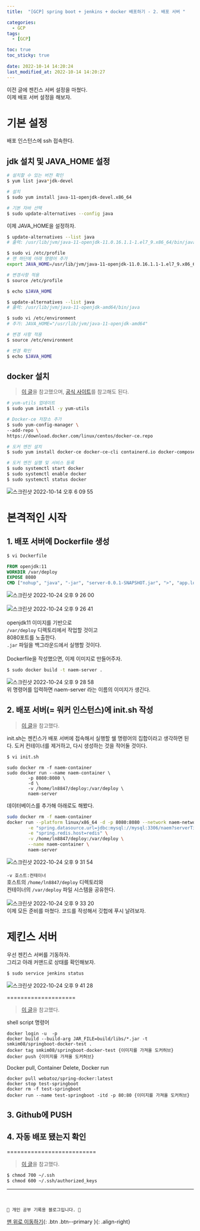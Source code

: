 ```yaml
---
title:  "[GCP] spring boot + jenkins + docker 배포하기 - 2. 배포 서버 "

categories:
  - GCP
tags:
  - [GCP]

toc: true
toc_sticky: true
 
date: 2022-10-14 14:20:24
last_modified_at: 2022-10-14 14:20:27
---
```


이전 글에 젠킨스 서버 설정을 마쳤다.<br>
이제 배포 서버 설정을 해보자.

# 기본 설정
배포 인스턴스에 ssh 접속한다.

## jdk 설치 및 JAVA_HOME 설정
```bash
# 설치할 수 있는 버전 확인
$ yum list java*jdk-devel

# 설치
$ sudo yum install java-11-openjdk-devel.x86_64

# 기본 자바 선택
$ sudo update-alternatives --config java
```
이제 JAVA_HOME을 설정하자.
```bash
$ update-alternatives --list java
# 출력: /usr/lib/jvm/java-11-openjdk-11.0.16.1.1-1.el7_9.x86_64/bin/java

$ sudo vi /etc/profile
# 맨 하단에 아래 명령어 추가
export JAVA_HOME=/usr/lib/jvm/java-11-openjdk-11.0.16.1.1-1.el7_9.x86_64 PATH=$PATH:$JAVA_HOME/bin export PATH

# 변경사항 적용
$ source /etc/profile

$ echo $JAVA_HOME
```



```bash
$ update-alternatives --list java
# 출력: /usr/lib/jvm/java-11-openjdk-amd64/bin/java

$ sudo vi /etc/environment
# 추가: JAVA_HOME="/usr/lib/jvm/java-11-openjdk-amd64"

# 변경 사항 적용
$ source /etc/environment

# 변경 확인
$ echo $JAVA_HOME
```


## docker 설치
> [이 글](https://1mini2.tistory.com/21)을 참고했으며, [공식 사이트](https://docs.docker.com/engine/install/centos/)를 참고해도 된다.

```bash
# yum-utils 업데이트
$ sudo yum install -y yum-utils

# Docker-ce 저장소 추가
$ sudo yum-config-manager \
--add-repo \
https://download.docker.com/linux/centos/docker-ce.repo

# 도커 엔진 설치
$ sudo yum install docker-ce docker-ce-cli containerd.io docker-compose-plugin

# 도커 엔진 실행 및 서비스 등록
$ sudo systemctl start docker
$ sudo systemctl enable docker
$ sudo systemctl status docker
```
![스크린샷 2022-10-14 오후 6 09 55](https://user-images.githubusercontent.com/59405576/195809140-32632601-3227-425c-9208-48ad8dcd7029.png)

# 본격적인 시작
## 1. 배포 서버에 Dockerfile 생성
```bash
$ vi Dockerfile
```

```Dockerfile
FROM openjdk:11
WORKDIR /var/deploy
EXPOSE 8080
CMD ["nohup", "java", "-jar", "server-0.0.1-SNAPSHOT.jar", ">", "app.log", "&"]
```
![스크린샷 2022-10-24 오후 9 26 00](https://user-images.githubusercontent.com/59405576/197525119-30acdb38-1f1e-4ee5-967d-5f0da1cbf925.png)<br><br>
![스크린샷 2022-10-24 오후 9 26 41](https://user-images.githubusercontent.com/59405576/197525242-b22b98f7-0f6c-4b31-ab8b-0dbe35d9bdbc.png)<br><br>
openjdk11 이미지를 기반으로<br>
`/var/deploy` 디렉토리에서 작업할 것이고<br>
8080포트를 노출한다.<br>
`.jar` 파일을 백그라운드에서 실행할 것이다.<br><br>
Dockerfile을 작성했으면, 이제 이미지로 만들어주자.
```bash
$ sudo docker build -t naem-server .
```
![스크린샷 2022-10-24 오후 9 28 58](https://user-images.githubusercontent.com/59405576/197525678-79756836-40f3-4a46-be53-0e42111feec0.png)<br>
위 명령어를 입력하면 naem-server 라는 이름의 이미지가 생긴다.



## 2. 배포 서버(= 워커 인스턴스)에 init.sh 작성
> [이 글](https://dev-gorany.tistory.com/345)을 참고했다.

init.sh는 젠킨스가 배포 서버에 접속해서 실행할 쉘 명령어의 집합이라고 생각하면 된다. 도커 컨테이너를 제거하고, 다시 생성하는 것을 적어둘 것이다.
```bash
$ vi init.sh
```

```
sudo docker rm -f naem-container
sudo docker run --name naem-container \
        -p 8080:8080 \
        -d \
        -v /home/ln8847/deploy:/var/deploy \
        naem-server
```

데이터베이스를 추가해 아래로도 해봤다.
```bash
sudo docker rm -f naem-container
docker run --platform linux/x86_64 -d -p 8080:8080 --network naem-network \
        -e "spring.datasource.url=jdbc:mysql://mysql:3306/naem?serverTimezone=Asia/Seoul&characterEncoding=UTF-8&useSSL=false&allowPublicKeyRetrieval=true" \
        -e "spring.redis.host=redis" \
        -v /home/ln8847/deploy:/var/deploy \
        --name naem-container \
        naem-server
```


![스크린샷 2022-10-24 오후 9 31 54](https://user-images.githubusercontent.com/59405576/197526113-862ca8ce-61fa-420a-a8e7-a2ad520df0b0.png)<br><br>
`-v 호스트:컨테이너`<br>
호스트의 `/home/ln8847/deploy` 디렉토리와<br>
컨테이너의 `/var/deploy` 파일 시스템을 공유한다.<br><br>
![스크린샷 2022-10-24 오후 9 33 20](https://user-images.githubusercontent.com/59405576/197526370-025c7d2e-b7e9-4536-8682-df4f4be5ef66.png)<br>
이제 모든 준비를 마쳤다. 코드를 작성해서 깃헙에 푸시 날려보자.

# 제킨스 서버
우선 젠킨스 서버를 기동하자.<br>
그리고 아래 커맨드로 상태를 확인해보자.
```bash
$ sudo service jenkins status
```
![스크린샷 2022-10-24 오후 9 41 28](https://user-images.githubusercontent.com/59405576/197527793-2e2a0679-6fed-407f-9931-6cda352e08f4.png)













====================

> [이 글](https://web-atoz.github.io/development%20environment/docker/2020/02/16/jenkins-setting(3).html)을 참고했다.


shell script 명령어
```
docker login -u  -p 
docker build --build-arg JAR_FILE=build/libs/*.jar -t smkim08/springboot-docker-test .
docker tag smkim08/springboot-docker-test {이미지를 가져올 도커허브}
docker push {이미지를 가져올 도커허브}
```

Docker pull, Container Delete, Docker run
```
docker pull webatoz/spring-docker:latest
docker stop test-springboot
docker rm -f test-springboot
docker run --name test-springboot -itd -p 80:80 {이미지를 가져올 도커허브}
```


















## 3. Github에 PUSH


## 4. 자동 배포 됐는지 확인






==========================

> [이 글](https://velog.io/@znftm97/Jenkins%EB%A5%BC-%EC%9D%B4%EC%9A%A9%ED%95%B4%EC%84%9C-%EB%B0%B0%ED%8F%AC%ED%95%98%EA%B8%B0)을 참고했다.

```bash
$ chmod 700 ~/.ssh
$ chmod 600 ~/.ssh/authorized_keys
```







***
<br>


    💛 개인 공부 기록용 블로그입니다. 👻

[맨 위로 이동하기](#){: .btn .btn--primary }{: .align-right}